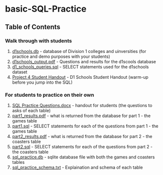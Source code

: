 # basic-SQL-Practice

## Table of Contents

### Walk through with students
1.  [d1schools.db](d1schools.db) - database of Division 1 colleges and uinversities (for practice and demo purposes with your students)
2.  [d1schools_output.pdf](d1schools_output.pdf) - Questions and results for the d1scools database
3.  [d1_schools_queries.sql](d1_schools_queries.sql) - SELECT statements used for the d1schools dataset
4.  [Project 4 Student Handout](Project%204%20Student%20Handout.docx) - D1 Schools Student Handout (warm-up before you jump into the SQL)
### For students to practice on their own
1.  [SQL Practice Questions.docx](SQL%20Practice%20Questions.docx) - handout for students (the questions to asks of each table)
2.  [part1_results.pdf](part1_results.pdf) - what is returned from the database for part 1 - the games table
3.  [part1.sql](part1.sql) - SELECT statements for each of the questions from part 1 - the games table
4.  [part2_results.pdf](part2_results.pdf) - what is returned from the database for part 2 - the coasters table
5.  [part2.sql](part2.sql) - SELECT statements for each of the questions from part 2 - the coasters table
6.  [sql_practice.db](sql_practice.db) - sqlite database file with both the games and coasters tables
7.  [sql_practice_schema.txt](sql_practice_schema.txt) - Explaination and schema of each table
